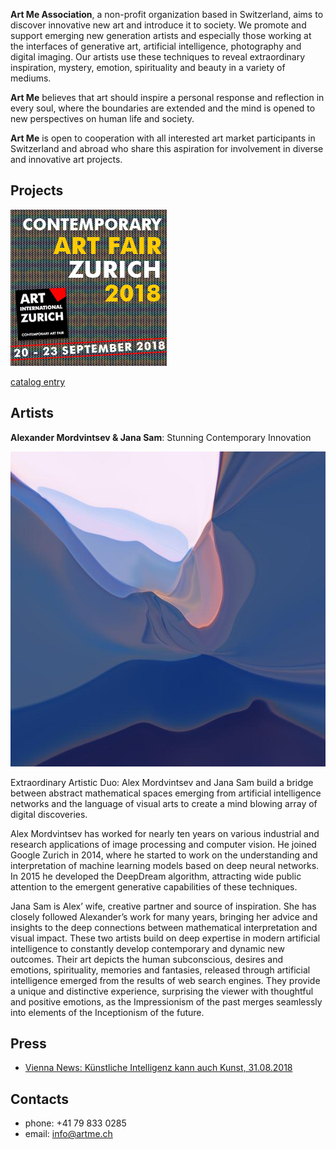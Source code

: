 **Art Me Association**, a non-profit organization based in Switzerland, aims to discover innovative new art and introduce it to society. We promote and support emerging new generation artists and especially those working at the interfaces of generative art, artificial intelligence, photography and digital imaging.  Our artists use these techniques to reveal extraordinary inspiration, mystery, emotion, spirituality and beauty in a variety of mediums.

**Art Me** believes that art should inspire a personal response and reflection in every soul, where the boundaries are extended and the mind is opened to new perspectives on human life and society.  

**Art Me** is open to cooperation with all interested art market participants in Switzerland and abroad who share this aspiration for involvement in diverse and innovative art projects.

## Projects


[![Art Fair Zurich 2018](assets/img/artzurich2018-banner2-250.png "Art Fair Zurich 2018")](https://art-zurich.com/files/2018/index.html)

[catalog entry](https://issuu.com/78145/docs/art-zurich-2018-catalogue/16)

## Artists

**Alexander Mordvintsev & Jana Sam**: Stunning Contemporary Innovation

<img id="bossom" src="assets/img/bossom.jpg"/>

Extraordinary Artistic Duo: Alex Mordvintsev and Jana Sam build a bridge between abstract mathematical spaces emerging from artificial intelligence networks and the language of visual arts to create a mind blowing array of digital discoveries.

Alex Mordvintsev has worked for nearly ten years on various industrial and research applications of image processing and computer vision. He joined Google Zurich in 2014, where he started to work on the understanding and interpretation of machine learning models based on deep neural networks. In 2015 he developed the DeepDream algorithm, attracting wide public attention to the emergent generative capabilities of these techniques.

Jana Sam is Alex’ wife, creative partner and source of inspiration. She has closely followed Alexander’s work for many years, bringing her advice and insights to the deep connections between mathematical interpretation and visual impact. These two artists build on deep expertise in modern artificial intelligence to constantly develop contemporary and dynamic new outcomes. Their art depicts the human subconscious, desires and emotions, spirituality, memories and fantasies, released through artificial intelligence emerged from the results of web search engines. They provide a unique and distinctive experience, surprising the viewer with thoughtful and positive emotions, as the Impressionism of the past merges seamlessly into elements of the Inceptionism of the future.


## Press

* [Vienna News: Künstliche Intelligenz kann auch Kunst, 31.08.2018](https://vienna-news.com/kuenstliche-intelligenz-kann-auch-kunst-zu-erleben-auf-der-20-kunstmesse-zuerich-20-23-september/)


## Contacts

* phone: +41 79 833 0285
* email: [info@artme.ch](mailto:info@artme.ch)
